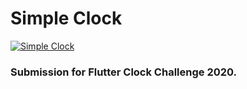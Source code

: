 # Simple Clock

<a href="https://github.com/topeomot2/flutter_simple_clock" rel="">![Simple Clock](https://github.com/topeomot2/simple_clock/pix/simpleClock.gif?raw=true)</a>

### Submission for Flutter Clock Challenge 2020.
